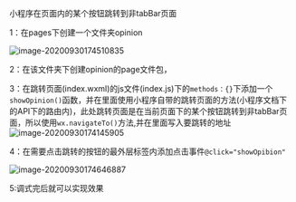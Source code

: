 小程序在页面内的某个按钮跳转到非tabBar页面

1：在pages下创建一个文件夹opinion

![image-20200930174510835](D:\Study\notes\images\image-20200930174510835.png)

2：在该文件夹下创建opinion的page文件包，

3：在跳转页面(index.wxml)的js文件(index.js)下的`methods：{}`下添加一个`showOpinion()`函数，并在里面使用小程序自带的跳转页面的方法(小程序文档下的API下的路由内)，此处跳转页面是在当前页面下的某个按钮跳转到非tabBar页面，所以使用`wx.navigateTo()`方法,并在里面写入要跳转的地址![image-20200930174145905](D:\Study\notes\images\image-20200930174145905.png)

4：在需要点击跳转的按钮的最外层标签内添加点击事件`@click="showOpibion"`

![image-20200930174646887](D:\Study\notes\images\image-20200930174646887.png)

5:调式完后就可以实现效果